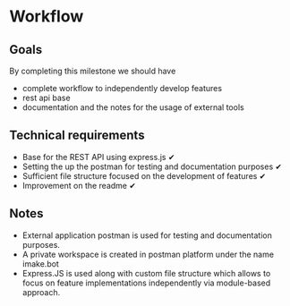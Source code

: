 # Workflow

## Goals

By completing this milestone we should have

- complete workflow to independently develop features
- rest api base
- documentation and the notes for the usage of external tools

## Technical requirements

- Base for the REST API using express.js ✔
- Setting the up the postman for testing and documentation purposes ✔
- Sufficient file structure focused on the development of features ✔
- Improvement on the readme ✔

## Notes

- External application postman is used for testing and documentation purposes.
- A private workspace is created in postman platform under the name imake.bot
- Express.JS is used along with custom file structure which allows to focus on feature implementations independently via module-based approach.